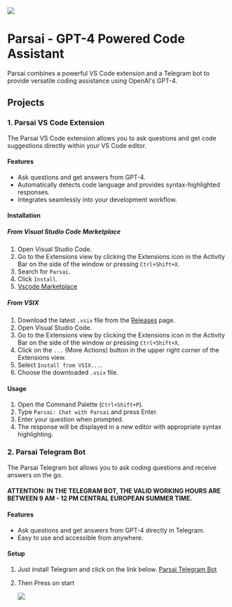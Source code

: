 
<img src='https://github.com/parsabe/Parsai/blob/main/main.jpg'>

# Parsai - GPT-4 Powered Code Assistant

Parsai combines a powerful VS Code extension and a Telegram bot to provide versatile coding assistance using OpenAI's GPT-4. 

## Projects

### 1. Parsai VS Code Extension

The Parsai VS Code extension allows you to ask questions and get code suggestions directly within your VS Code editor.

#### Features

- Ask questions and get answers from GPT-4.
- Automatically detects code language and provides syntax-highlighted responses.
- Integrates seamlessly into your development workflow.

#### Installation

##### From Visual Studio Code Marketplace

1. Open Visual Studio Code.
2. Go to the Extensions view by clicking the Extensions icon in the Activity Bar on the side of the window or pressing `Ctrl+Shift+X`.
3. Search for `Parsai`.
4. Click `Install`.
5. <a href="https://marketplace.visualstudio.com/items?itemName=Parsai.parsai">Vscode Marketplace</a>

##### From VSIX

1. Download the latest `.vsix` file from the [Releases](https://github.com/your-username/parsai/releases) page.
2. Open Visual Studio Code.
3. Go to the Extensions view by clicking the Extensions icon in the Activity Bar on the side of the window or pressing `Ctrl+Shift+X`.
4. Click on the `...` (More Actions) button in the upper right corner of the Extensions view.
5. Select `Install from VSIX...`.
6. Choose the downloaded `.vsix` file.

#### Usage

1. Open the Command Palette (`Ctrl+Shift+P`).
2. Type `Parsai: Chat with Parsai` and press Enter.
3. Enter your question when prompted.
4. The response will be displayed in a new editor with appropriate syntax highlighting.

### 2. Parsai Telegram Bot

The Parsai Telegram bot allows you to ask coding questions and receive answers on the go.
#### ATTENTION: IN THE TELEGRAM BOT, THE VALID WORKING HOURS ARE BETWEEN 9 AM - 12 PM CENTRAL EUROPEAN SUMMER TIME.

#### Features

- Ask questions and get answers from GPT-4 directly in Telegram.
- Easy to use and accessible from anywhere.

#### Setup

1. Just install Telegram and click on the link below.
<a href="https://t.me/Parssaibot">Parsai Telegram Bot</a>
2. Then Press on start

   <img src='https://github.com/parsabe/Parsai/blob/main/telegram.jpg'>
   <br/>



